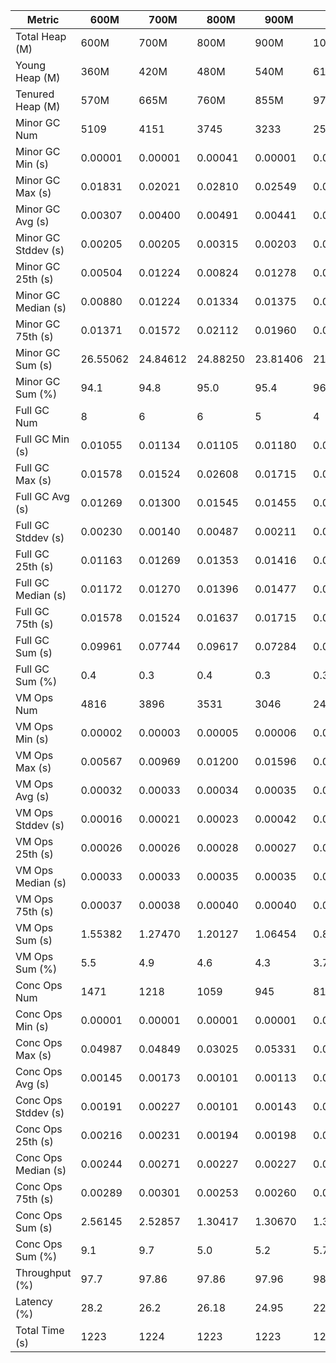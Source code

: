 | Metric | 600M | 700M | 800M | 900M | 1 GB | 2 GB | 4 GB | 8 GB |
|------|----|----|----|----|----|----|----|----|
| Total Heap (M) | 600M | 700M | 800M | 900M | 1024M | 2048M | 4096M | 8192M |
| Young Heap (M) | 360M | 420M | 480M | 540M | 614M | 1228M | 2456M | 4912M |
| Tenured Heap (M) | 570M | 665M | 760M | 855M | 973M | 1946M | 3892M | 7784M |
| Minor GC Num | 5109 | 4151 | 3745 | 3233 | 2582 | 846 | 192 | 77 |
| Minor GC Min (s) | 0.00001 | 0.00001 | 0.00041 | 0.00001 | 0.00001 | 0.00069 | 0.00186 | 0.00200 |
| Minor GC Max (s) | 0.01831 | 0.02021 | 0.02810 | 0.02549 | 0.09206 | 0.07090 | 0.00586 | 0.01048 |
| Minor GC Avg (s) | 0.00307 | 0.00400 | 0.00491 | 0.00441 | 0.01025 | 0.01805 | 0.00283 | 0.00380 |
| Minor GC Stddev (s) | 0.00205 | 0.00205 | 0.00315 | 0.00203 | 0.00173 | 0.00248 | 0.00038 | 0.00088 |
| Minor GC 25th (s) | 0.00504 | 0.01224 | 0.00824 | 0.01278 | 0.09206 | 0.07090 | 0.00262 | 0.00349 |
| Minor GC Median (s) | 0.00880 | 0.01224 | 0.01334 | 0.01375 | 0.09206 | 0.07090 | 0.00279 | 0.00368 |
| Minor GC 75th (s) | 0.01371 | 0.01572 | 0.02112 | 0.01960 | 0.09206 | 0.07090 | 0.00297 | 0.00395 |
| Minor GC Sum (s) | 26.55062 | 24.84612 | 24.88250 | 23.81406 | 21.94306 | 11.94423 | 0.54406 | 0.29232 |
| Minor GC Sum (%) | 94.1 | 94.8 | 95.0 | 95.4 | 96.0 | 96.9 | 77.6 | 60.0 |
| Full GC Num | 8 | 6 | 6 | 5 | 4 | 2 | 2 | 2 |
| Full GC Min (s) | 0.01055 | 0.01134 | 0.01105 | 0.01180 | 0.01097 | 0.01585 | 0.02050 | 0.03372 |
| Full GC Max (s) | 0.01578 | 0.01524 | 0.02608 | 0.01715 | 0.01659 | 0.02265 | 0.03229 | 0.06347 |
| Full GC Avg (s) | 0.01269 | 0.01300 | 0.01545 | 0.01455 | 0.01488 | 0.01925 | 0.02639 | 0.04859 |
| Full GC Stddev (s) | 0.00230 | 0.00140 | 0.00487 | 0.00211 | 0.00207 | 0.00481 | 0.00834 | 0.02104 |
| Full GC 25th (s) | 0.01163 | 0.01269 | 0.01353 | 0.01416 | 0.01585 | 0.01585 | 0.02050 | 0.03372 |
| Full GC Median (s) | 0.01172 | 0.01270 | 0.01396 | 0.01477 | 0.01585 | 0.01585 | 0.02050 | 0.03372 |
| Full GC 75th (s) | 0.01578 | 0.01524 | 0.01637 | 0.01715 | 0.01659 | 0.02265 | 0.03229 | 0.06347 |
| Full GC Sum (s) | 0.09961 | 0.07744 | 0.09617 | 0.07284 | 0.05952 | 0.03850 | 0.05278 | 0.09718 |
| Full GC Sum (%) | 0.4 | 0.3 | 0.4 | 0.3 | 0.3 | 0.3 | 7.5 | 19.9 |
| VM Ops Num | 4816 | 3896 | 3531 | 3046 | 2447 | 829 | 258 | 146 |
| VM Ops Min (s) | 0.00002 | 0.00003 | 0.00005 | 0.00006 | 0.00006 | 0.00005 | 0.00005 | 0.00005 |
| VM Ops Max (s) | 0.00567 | 0.00969 | 0.01200 | 0.01596 | 0.01589 | 0.01658 | 0.00680 | 0.01620 |
| VM Ops Avg (s) | 0.00032 | 0.00033 | 0.00034 | 0.00035 | 0.00035 | 0.00041 | 0.00041 | 0.00067 |
| VM Ops Stddev (s) | 0.00016 | 0.00021 | 0.00023 | 0.00042 | 0.00040 | 0.00086 | 0.00042 | 0.00207 |
| VM Ops 25th (s) | 0.00026 | 0.00026 | 0.00028 | 0.00027 | 0.00026 | 0.00024 | 0.00033 | 0.00026 |
| VM Ops Median (s) | 0.00033 | 0.00033 | 0.00035 | 0.00035 | 0.00035 | 0.00039 | 0.00039 | 0.00036 |
| VM Ops 75th (s) | 0.00037 | 0.00038 | 0.00040 | 0.00040 | 0.00040 | 0.00045 | 0.00045 | 0.00043 |
| VM Ops Sum (s) | 1.55382 | 1.27470 | 1.20127 | 1.06454 | 0.85690 | 0.34076 | 0.10461 | 0.09767 |
| VM Ops Sum (%) | 5.5 | 4.9 | 4.6 | 4.3 | 3.7 | 2.8 | 14.9 | 20.0 |
| Conc Ops Num | 1471 | 1218 | 1059 | 945 | 810 | 302 | 0 | 0 |
| Conc Ops Min (s) | 0.00001 | 0.00001 | 0.00001 | 0.00001 | 0.00001 | 0.00001 | 0.00000 | 0.00000 |
| Conc Ops Max (s) | 0.04987 | 0.04849 | 0.03025 | 0.05331 | 0.02727 | 0.02996 | 0.00000 | 0.00000 |
| Conc Ops Avg (s) | 0.00145 | 0.00173 | 0.00101 | 0.00113 | 0.00136 | 0.00135 | 0.00000 | 0.00000 |
| Conc Ops Stddev (s) | 0.00191 | 0.00227 | 0.00101 | 0.00143 | 0.00147 | 0.00101 | 0.00000 | 0.00000 |
| Conc Ops 25th (s) | 0.00216 | 0.00231 | 0.00194 | 0.00198 | 0.00202 | 0.00254 | 0.00000 | 0.00000 |
| Conc Ops Median (s) | 0.00244 | 0.00271 | 0.00227 | 0.00227 | 0.00238 | 0.00316 | 0.00000 | 0.00000 |
| Conc Ops 75th (s) | 0.00289 | 0.00301 | 0.00253 | 0.00260 | 0.00306 | 0.00392 | 0.00000 | 0.00000 |
| Conc Ops Sum (s) | 2.56145 | 2.52857 | 1.30417 | 1.30670 | 1.30776 | 0.46839 | 0.00000 | 0.00000 |
| Conc Ops Sum (%) | 9.1 | 9.7 | 5.0 | 5.2 | 5.7 | 3.8 | 0.0 | 0.0 |
| Throughput (%) | 97.7 | 97.86 | 97.86 | 97.96 | 98.13 | 99 | 99.94 | 99.96 |
| Latency (%) | 28.2 | 26.2 | 26.18 | 24.95 | 22.86 | 12.32 | 0.7 | 0.49 |
| Total Time (s) | 1223 | 1224 | 1223 | 1223 | 1224 | 1226 | 1223 | 1225 |
